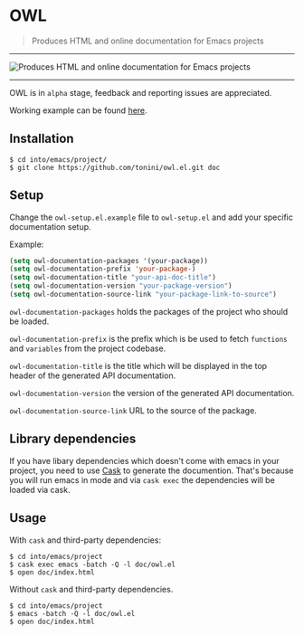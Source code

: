 # OWL

> Produces HTML and online documentation for Emacs projects

***

![Produces HTML and online documentation for Emacs projects](http://i.imgur.com/L05x4Er.png)

***

OWL is in `alpha` stage, feedback and reporting issues are appreciated.

Working example can be found [here](http://www.samueltonini.com/owl-example/).

## Installation

```
$ cd into/emacs/project/
$ git clone https://github.com/tonini/owl.el.git doc
```

## Setup

Change the `owl-setup.el.example` file to `owl-setup.el` and add your specific
documentation setup.

Example:

```el
(setq owl-documentation-packages '(your-package))
(setq owl-documentation-prefix 'your-package-)
(setq owl-documentation-title "your-api-doc-title")
(setq owl-documentation-version "your-package-version")
(setq owl-documentation-source-link "your-package-link-to-source")
```

`owl-documentation-packages` holds the packages of the project who should be loaded.

`owl-documentation-prefix` is the prefix which is be used to fetch `functions`
and `variables` from the project codebase.

`owl-documentation-title` is the title which will be displayed in the top header of the
generated API documentation.

`owl-documentation-version` the version of the generated API documentation.

`owl-documentation-source-link` URL to the source of the package.

## Library dependencies

If you have libary dependencies which doesn't come with emacs in your project, you need to use
[Cask](https://github.com/cask/cask) to generate the documention. That's because
you will run emacs in mode and via `cask exec` the dependencies will be loaded
via cask.

## Usage

With `cask` and third-party dependencies:

```
$ cd into/emacs/project
$ cask exec emacs -batch -Q -l doc/owl.el
$ open doc/index.html
```

Without `cask` and third-party dependencies.
```
$ cd into/emacs/project
$ emacs -batch -Q -l doc/owl.el
$ open doc/index.html
```
